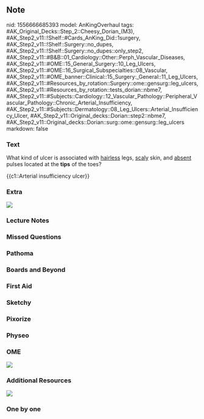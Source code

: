## Note
nid: 1556666685393
model: AnKingOverhaul
tags: #AK_Original_Decks::Step_2::Cheesy_Dorian_(M3), #AK_Step2_v11::!Shelf::#Cards_AnKing_Did::1surgery, #AK_Step2_v11::!Shelf::Surgery::no_dupes, #AK_Step2_v11::!Shelf::Surgery::no_dupes::only_step2, #AK_Step2_v11::#B&B::01_Cardiology::Other::Perph_Vascular_Diseases, #AK_Step2_v11::#OME::15_General_Surgery::10_Leg_Ulcers, #AK_Step2_v11::#OME::16_Surgical_Subspecialties::08_Vascular, #AK_Step2_v11::#OME_banner::Clinical::15_Surgery:_General::11_Leg_Ulcers, #AK_Step2_v11::#Resources_by_rotation::Surgery::ome::gensurg::leg_ulcers, #AK_Step2_v11::#Resources_by_rotation::tests_dorian::nbme7, #AK_Step2_v11::#Subjects::Cardiology::12_Vascular_Pathology::Peripheral_Vascular_Pathology::Chronic_Arterial_Insufficiency, #AK_Step2_v11::#Subjects::Dermatology::08_Leg_Ulcers::Arterial_Insufficiency_Ulcer, #AK_Step2_v11::Original_decks::Dorian::step2::nbme7, #AK_Step2_v11::Original_decks::Dorian::surg::ome::gensurg::leg_ulcers
markdown: false

### Text
What kind of ulcer is associated with <u>hairless</u> legs,
<u>scaly</u> skin, and <u>absent</u> pulses located at the
<b>tips</b> of the toes?
<div>
  {{c1::Arterial insufficiency ulcer}}
</div>

### Extra
<div>
  <i><b><img src="120132_Leg%20Ulcers_091217-edit.png" class=
  "resizer"></b></i>
</div>

### Lecture Notes


### Missed Questions


### Pathoma


### Boards and Beyond


### First Aid


### Sketchy


### Pixorize


### Physeo


### OME
<div class="ome-widget">
  <a href=
  "https://onlinemeded.org/spa/surgery-general/leg-ulcers/acquire?ref=anki">
  <img src="_OME_AnkiFlashcards_Lesson_6.png"></a>
</div>

### Additional Resources
<i><img src="paste-859337056583681.jpg" class="resizer"></i>

### One by one

